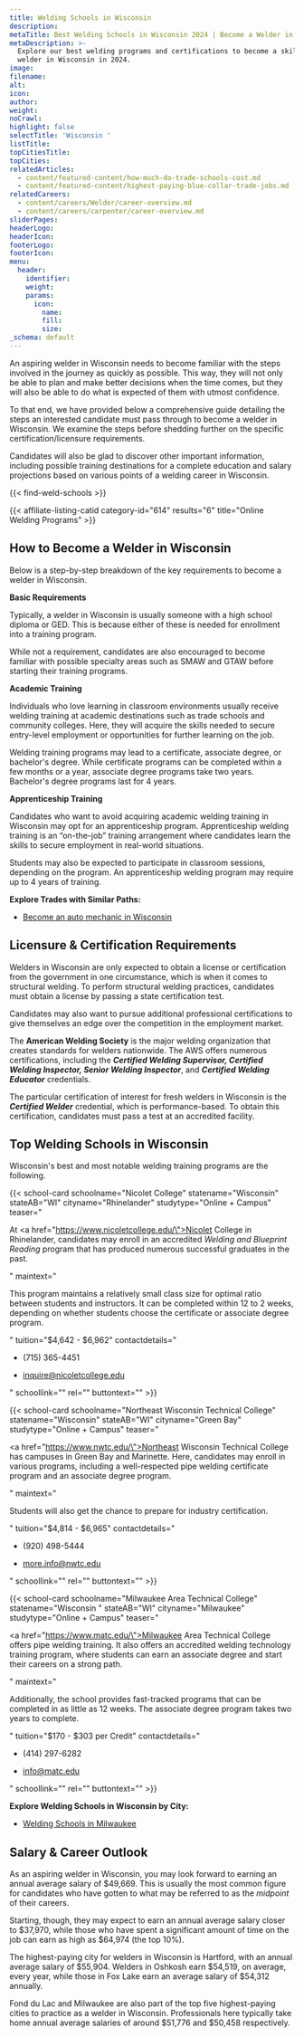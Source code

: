 ```yaml
---
title: Welding Schools in Wisconsin
description:
metaTitle: Best Welding Schools in Wisconsin 2024 | Become a Welder in WI
metaDescription: >-
  Explore our best welding programs and certifications to become a skilled
  welder in Wisconsin in 2024.
image:
filename:
alt:
icon:
author:
weight:
noCrawl:
highlight: false
selectTitle: 'Wisconsin '
listTitle:
topCitiesTitle:
topCities:
relatedArticles:
  - content/featured-content/how-much-do-trade-schools-cost.md
  - content/featured-content/highest-paying-blue-collar-trade-jobs.md
relatedCareers:
  - content/careers/Welder/career-overview.md
  - content/careers/carpenter/career-overview.md
sliderPages:
headerLogo:
headerIcon:
footerLogo:
footerIcon:
menu:
  header:
    identifier:
    weight:
    params:
      icon:
        name:
        fill:
        size:
_schema: default
---
```

An aspiring welder in Wisconsin needs to become familiar with the steps involved in the journey as quickly as possible. This way, they will not only be able to plan and make better decisions when the time comes, but they will also be able to do what is expected of them with utmost confidence.

To that end, we have provided below a comprehensive guide detailing the steps an interested candidate must pass through to become a welder in Wisconsin. We examine the steps before shedding further on the specific certification/licensure requirements.

Candidates will also be glad to discover other important information, including possible training destinations for a complete education and salary projections based on various points of a welding career in Wisconsin.

{{< find-weld-schools >}}

{{< affiliate-listing-catid category-id="614" results="6" title="Online Welding Programs" >}}

## **How to Become a Welder in Wisconsin**

Below is a step-by-step breakdown of the key requirements to become a welder in Wisconsin.

**Basic Requirements**

Typically, a welder in Wisconsin is usually someone with a high school diploma or GED. This is because either of these is needed for enrollment into a training program.

While not a requirement, candidates are also encouraged to become familiar with possible specialty areas such as SMAW and GTAW before starting their training programs.

**Academic Training**

Individuals who love learning in classroom environments usually receive welding training at academic destinations such as trade schools and community colleges. Here, they will acquire the skills needed to secure entry-level employment or opportunities for further learning on the job.

Welding training programs may lead to a certificate, associate degree, or bachelor's degree. While certificate programs can be completed within a few months or a year, associate degree programs take two years. Bachelor's degree programs last for 4 years.

**Apprenticeship Training**

Candidates who want to avoid acquiring academic welding training in Wisconsin may opt for an apprenticeship program. Apprenticeship welding training is an “on-the-job” training arrangement where candidates learn the skills to secure employment in real-world situations.

Students may also be expected to participate in classroom sessions, depending on the program. An apprenticeship welding program may require up to 4 years of training.

**Explore Trades with Similar Paths:**

* [Become an auto mechanic in Wisconsin](https://toptradeschools.com/near-you/auto-mechanic/wisconsin/)

## **Licensure & Certification Requirements**

Welders in Wisconsin are only expected to obtain a license or certification from the government in one circumstance, which is when it comes to structural welding. To perform structural welding practices, candidates must obtain a license by passing a state certification test.

Candidates may also want to pursue additional professional certifications to give themselves an edge over the competition in the employment market.

The **American Welding Society** is the major welding organization that creates standards for welders nationwide. The AWS offers numerous certifications, including the ***Certified Welding Supervisor, Certified Welding Inspector, Senior Welding Inspector***, and ***Certified Welding Educator*** credentials.

The particular certification of interest for fresh welders in Wisconsin is the ***Certified Welder*** credential, which is performance-based. To obtain this certification, candidates must pass a test at an accredited facility.

## **Top Welding Schools in Wisconsin**

Wisconsin's best and most notable welding training programs are the following.

{{< school-card schoolname="Nicolet College" statename="Wisconsin" stateAB="WI" cityname="Rhinelander" studytype="Online + Campus" teaser="<p>At <a href=\"https://www.nicoletcollege.edu/\">Nicolet College</a> in Rhinelander, candidates may enroll in an accredited <em>Welding and Blueprint Reading</em> program that has produced numerous successful graduates in the past.</p>" maintext="<p>This program maintains a relatively small class size for optimal ratio between students and instructors. It can be completed within 12 to 2 weeks, depending on whether students choose the certificate or associate degree program.</p>" tuition="$4,642 - $6,962" contactdetails="<ul><li><p>(715) 365-4451</p></li><li><p>inquire@nicoletcollege.edu</p></li></ul>" schoollink="" rel="" buttontext="" >}}

{{< school-card schoolname="Northeast Wisconsin Technical College" statename="Wisconsin" stateAB="WI" cityname="Green Bay" studytype="Online + Campus" teaser="<p><a href=\"https://www.nwtc.edu/\">Northeast Wisconsin Technical College</a> has campuses in Green Bay and Marinette. Here, candidates may enroll in various programs, including a well-respected pipe welding certificate program and an associate degree program.</p>" maintext="<p>Students will also get the chance to prepare for industry certification.</p>" tuition="$4,814 - $6,965" contactdetails="<ul><li><p>(920) 498-5444</p></li><li><p>more.info@nwtc.edu</p></li></ul>" schoollink="" rel="" buttontext="" >}}

{{< school-card schoolname="Milwaukee Area Technical College" statename="Wisconsin " stateAB="WI" cityname="Milwaukee" studytype="Online + Campus" teaser="<p><a href=\"https://www.matc.edu/\">Milwaukee Area Technical College</a> offers pipe welding training. It also offers an accredited welding technology training program, where students can earn an associate degree and start their careers on a strong path.</p>" maintext="<p>Additionally, the school provides fast-tracked programs that can be completed in as little as 12 weeks. The associate degree program takes two years to complete.</p>" tuition="$170 - $303 per Credit" contactdetails="<ul><li><p>(414) 297-6282</p></li><li><p>info@matc.edu</p></li></ul>" schoollink="" rel="" buttontext="" >}}

**Explore Welding Schools in Wisconsin by City:**

* [Welding Schools in Milwaukee](https://toptradeschools.com/near-you/welder/wisconsin/milwaukee/)

## **Salary & Career Outlook**

As an aspiring welder in Wisconsin, you may look forward to earning an annual average salary of $49,669. This is usually the most common figure for candidates who have gotten to what may be referred to as the *midpoint* of their careers.

Starting, though, they may expect to earn an annual average salary closer to $37,970, while those who have spent a significant amount of time on the job can earn as high as $64,974 (the top 10%).

The highest-paying city for welders in Wisconsin is Hartford, with an annual average salary of $55,904. Welders in Oshkosh earn $54,519, on average, every year, while those in Fox Lake earn an average salary of $54,312 annually.

Fond du Lac and Milwaukee are also part of the top five highest-paying cities to practice as a welder in Wisconsin. Professionals here typically take home annual average salaries of around $51,776 and $50,458 respectively.